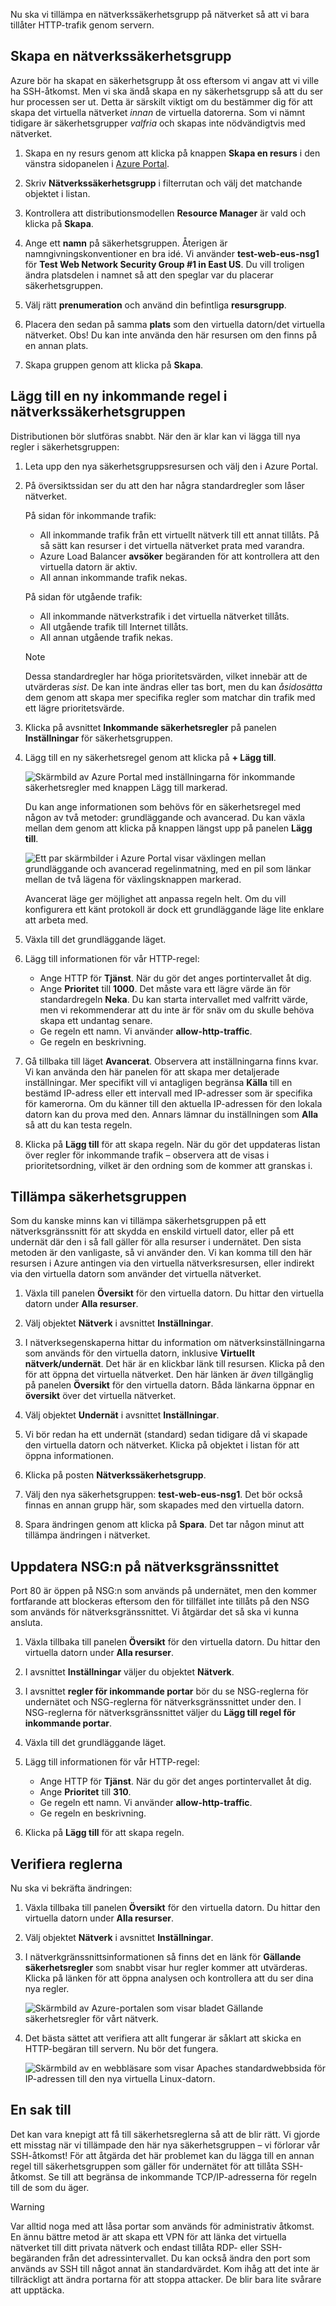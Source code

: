 Nu ska vi tillämpa en nätverkssäkerhetsgrupp på nätverket så att vi bara tillåter HTTP-trafik genom servern.

## <a name="create-a-network-security-group"></a>Skapa en nätverkssäkerhetsgrupp

Azure bör ha skapat en säkerhetsgrupp åt oss eftersom vi angav att vi ville ha SSH-åtkomst. Men vi ska ändå skapa en ny säkerhetsgrupp så att du ser hur processen ser ut. Detta är särskilt viktigt om du bestämmer dig för att skapa det virtuella nätverket _innan_ de virtuella datorerna. Som vi nämnt tidigare är säkerhetsgrupper _valfria_ och skapas inte nödvändigtvis med nätverket.

1. Skapa en ny resurs genom att klicka på knappen **Skapa en resurs** i den vänstra sidopanelen i [Azure Portal](https://portal.azure.com/triplecrownlabs.onmicrosoft.com?azure-portal=true).

1. Skriv **Nätverkssäkerhetsgrupp** i filterrutan och välj det matchande objektet i listan.

1. Kontrollera att distributionsmodellen **Resource Manager** är vald och klicka på **Skapa**.

1. Ange ett **namn** på säkerhetsgruppen. Återigen är namngivningskonventioner en bra idé. Vi använder **test-web-eus-nsg1** för **Test Web Network Security Group #1 in East US**. Du vill troligen ändra platsdelen i namnet så att den speglar var du placerar säkerhetsgruppen.

1. Välj rätt **prenumeration** och använd din befintliga **resursgrupp**.

1. Placera den sedan på samma **plats** som den virtuella datorn/det virtuella nätverket. Obs! Du kan inte använda den här resursen om den finns på en annan plats.

1. Skapa gruppen genom att klicka på **Skapa**.

## <a name="add-a-new-inbound-rule-to-our-network-security-group"></a>Lägg till en ny inkommande regel i nätverkssäkerhetsgruppen

Distributionen bör slutföras snabbt. När den är klar kan vi lägga till nya regler i säkerhetsgruppen:

1. Leta upp den nya säkerhetsgruppsresursen och välj den i Azure Portal.

1. På översiktssidan ser du att den har några standardregler som låser nätverket.

    På sidan för inkommande trafik:

    - All inkommande trafik från ett virtuellt nätverk till ett annat tillåts. På så sätt kan resurser i det virtuella nätverket prata med varandra.
    - Azure Load Balancer **avsöker** begäranden för att kontrollera att den virtuella datorn är aktiv.
    - All annan inkommande trafik nekas.  

    På sidan för utgående trafik:  
    - All inkommande nätverkstrafik i det virtuella nätverket tillåts.
    - All utgående trafik till Internet tillåts.
    - All annan utgående trafik nekas.

    > [!NOTE]  
    > Dessa standardregler har höga prioritetsvärden, vilket innebär att de utvärderas _sist_. De kan inte ändras eller tas bort, men du kan _åsidosätta_ dem genom att skapa mer specifika regler som matchar din trafik med ett lägre prioritetsvärde.

1. Klicka på avsnittet **Inkommande säkerhetsregler** på panelen **Inställningar** för säkerhetsgruppen.

1. Lägg till en ny säkerhetsregel genom att klicka på **+ Lägg till**.

    ![Skärmbild av Azure Portal med inställningarna för inkommande säkerhetsregler med knappen Lägg till markerad.](../media/8-add-rule.png)

    Du kan ange informationen som behövs för en säkerhetsregel med någon av två metoder: grundläggande och avancerad. Du kan växla mellan dem genom att klicka på knappen längst upp på panelen **Lägg till**.

    ![Ett par skärmbilder i Azure Portal visar växlingen mellan grundläggande och avancerad regelinmatning, med en pil som länkar mellan de två lägena för växlingsknappen markerad.](../media/8-advanced-create-rule.png)

    Avancerat läge ger möjlighet att anpassa regeln helt. Om du vill konfigurera ett känt protokoll är dock ett grundläggande läge lite enklare att arbeta med.

1. Växla till det grundläggande läget.

1. Lägg till informationen för vår HTTP-regel:

    - Ange HTTP för **Tjänst**. När du gör det anges portintervallet åt dig.
    - Ange **Prioritet** till **1000**. Det måste vara ett lägre värde än för standardregeln **Neka**. Du kan starta intervallet med valfritt värde, men vi rekommenderar att du inte är för snäv om du skulle behöva skapa ett undantag senare.
    - Ge regeln ett namn. Vi använder **allow-http-traffic**.
    - Ge regeln en beskrivning.

1. Gå tillbaka till läget **Avancerat**. Observera att inställningarna finns kvar. Vi kan använda den här panelen för att skapa mer detaljerade inställningar. Mer specifikt vill vi antagligen begränsa **Källa** till en bestämd IP-adress eller ett intervall med IP-adresser som är specifika för kamerorna. Om du känner till den aktuella IP-adressen för den lokala datorn kan du prova med den. Annars lämnar du inställningen som **Alla** så att du kan testa regeln.

1. Klicka på **Lägg till** för att skapa regeln. När du gör det uppdateras listan över regler för inkommande trafik – observera att de visas i prioritetsordning, vilket är den ordning som de kommer att granskas i.

## <a name="apply-the-security-group"></a>Tillämpa säkerhetsgruppen

Som du kanske minns kan vi tillämpa säkerhetsgruppen på ett nätverksgränssnitt för att skydda en enskild virtuell dator, eller på ett undernät där den i så fall gäller för alla resurser i undernätet. Den sista metoden är den vanligaste, så vi använder den. Vi kan komma till den här resursen i Azure antingen via den virtuella nätverksresursen, eller indirekt via den virtuella datorn som använder det virtuella nätverket.

1. Växla till panelen **Översikt** för den virtuella datorn. Du hittar den virtuella datorn under **Alla resurser**.

1. Välj objektet **Nätverk** i avsnittet **Inställningar**.

1. I nätverksegenskaperna hittar du information om nätverksinställningarna som används för den virtuella datorn, inklusive **Virtuellt nätverk/undernät**. Det här är en klickbar länk till resursen. Klicka på den för att öppna det virtuella nätverket. Den här länken är _även_ tillgänglig på panelen **Översikt** för den virtuella datorn. Båda länkarna öppnar en **översikt** över det virtuella nätverket.

1. Välj objektet **Undernät** i avsnittet **Inställningar**.

1. Vi bör redan ha ett undernät (standard) sedan tidigare då vi skapade den virtuella datorn och nätverket. Klicka på objektet i listan för att öppna informationen.

1. Klicka på posten **Nätverkssäkerhetsgrupp**.

1. Välj den nya säkerhetsgruppen: **test-web-eus-nsg1**. Det bör också finnas en annan grupp här, som skapades med den virtuella datorn.

1. Spara ändringen genom att klicka på **Spara**. Det tar någon minut att tillämpa ändringen i nätverket.

## <a name="update-the-nsg-on-the-network-interface"></a>Uppdatera NSG:n på nätverksgränssnittet

Port 80 är öppen på NSG:n som används på undernätet, men den kommer fortfarande att blockeras eftersom den för tillfället inte tillåts på den NSG som används för nätverksgränssnittet. Vi åtgärdar det så ska vi kunna ansluta.

1. Växla tillbaka till panelen **Översikt** för den virtuella datorn. Du hittar den virtuella datorn under **Alla resurser**.

1. I avsnittet **Inställningar** väljer du objektet **Nätverk**.

1. I avsnittet **regler för inkommande portar** bör du se NSG-reglerna för undernätet och NSG-reglerna för nätverksgränssnittet under den. I NSG-reglerna för nätverksgränssnittet väljer du **Lägg till regel för inkommande portar**.

1. Växla till det grundläggande läget.

1. Lägg till informationen för vår HTTP-regel:

    - Ange HTTP för **Tjänst**. När du gör det anges portintervallet åt dig.
    - Ange **Prioritet** till **310**.
    - Ge regeln ett namn. Vi använder **allow-http-traffic**.
    - Ge regeln en beskrivning.

1. Klicka på **Lägg till** för att skapa regeln.

## <a name="verify-the-rules"></a>Verifiera reglerna

Nu ska vi bekräfta ändringen:

1. Växla tillbaka till panelen **Översikt** för den virtuella datorn. Du hittar den virtuella datorn under **Alla resurser**.

1. Välj objektet **Nätverk** i avsnittet **Inställningar**.

1. I nätverkgränssnittsinformationen så finns det en länk för **Gällande säkerhetsregler** som snabbt visar hur regler kommer att utvärderas. Klicka på länken för att öppna analysen och kontrollera att du ser dina nya regler.

    ![Skärmbild av Azure-portalen som visar bladet Gällande säkerhetsregler för vårt nätverk.](../media/8-effective-rules.png)

1. Det bästa sättet att verifiera att allt fungerar är såklart att skicka en HTTP-begäran till servern. Nu bör det fungera.

    ![Skärmbild av en webbläsare som visar Apaches standardwebbsida för IP-adressen till den nya virtuella Linux-datorn.](../media/6-apache-works.png)

## <a name="one-more-thing"></a>En sak till

Det kan vara knepigt att få till säkerhetsreglerna så att de blir rätt. Vi gjorde ett misstag när vi tillämpade den här nya säkerhetsgruppen – vi förlorar vår SSH-åtkomst! För att åtgärda det här problemet kan du lägga till en annan regel till säkerhetsgruppen som gäller för undernätet för att tillåta SSH-åtkomst. Se till att begränsa de inkommande TCP/IP-adresserna för regeln till de som du äger.

> [!WARNING]  
> Var alltid noga med att låsa portar som används för administrativ åtkomst. En ännu bättre metod är att skapa ett VPN för att länka det virtuella nätverket till ditt privata nätverk och endast tillåta RDP- eller SSH-begäranden från det adressintervallet. Du kan också ändra den port som används av SSH till något annat än standardvärdet. Kom ihåg att det inte är tillräckligt att ändra portarna för att stoppa attacker. De blir bara lite svårare att upptäcka.